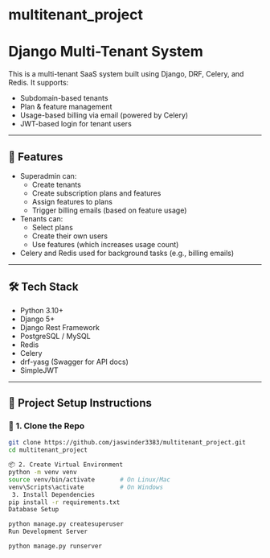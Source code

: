 # multitenant_project

# Django Multi-Tenant System

This is a multi-tenant SaaS system built using Django, DRF, Celery, and Redis. It supports:
- Subdomain-based tenants
- Plan & feature management
- Usage-based billing via email (powered by Celery)
- JWT-based login for tenant users

---

## 🚀 Features

- Superadmin can:
  - Create tenants
  - Create subscription plans and features
  - Assign features to plans
  - Trigger billing emails (based on feature usage)
- Tenants can:
  - Select plans
  - Create their own users
  - Use features (which increases usage count)
- Celery and Redis used for background tasks (e.g., billing emails)

---

## 🛠️ Tech Stack

- Python 3.10+
- Django 5+
- Django Rest Framework
- PostgreSQL / MySQL
- Redis
- Celery
- drf-yasg (Swagger for API docs)
- SimpleJWT

---

## 🧩 Project Setup Instructions

### 🔧 1. Clone the Repo
```bash
git clone https://github.com/jaswinder3383/multitenant_project.git
cd multitenant_project  

📦 2. Create Virtual Environment
python -m venv venv
source venv/bin/activate       # On Linux/Mac
venv\Scripts\activate          # On Windows
 3. Install Dependencies
pip install -r requirements.txt
Database Setup

python manage.py createsuperuser
Run Development Server

python manage.py runserver


